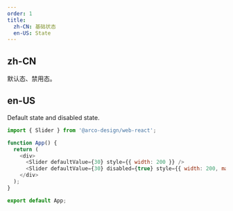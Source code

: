 ```yaml
---
order: 1
title:
  zh-CN: 基础状态
  en-US: State
---
```


## zh-CN

默认态、禁用态。

## en-US

Default state and disabled state.

```js
import { Slider } from '@arco-design/web-react';

function App() {
  return (
    <div>
      <Slider defaultValue={30} style={{ width: 200 }} />
      <Slider defaultValue={30} disabled={true} style={{ width: 200, marginLeft: 74 }} />
    </div>
  );
}

export default App;
```
